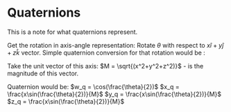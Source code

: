 # Quaternions
This is a note for what quaternions represent. 

Get the rotation in axis-angle representation: 
Rotate $\theta$ with respect to $x\hat{i}+y\hat{j}+z\hat{k}$ vector. 
Simple quaternion conversion for that rotation would be :

Take the unit vector of this axis: 
$M = \sqrt{(x^2+y^2+z^2)}$ - is the magnitude of this vector. 

Quaternion would be:
$w_q = \cos(\frac{\theta}{2})$
$x_q = \frac{x\sin(\frac{\theta}{2})}{M}$
$y_q = \frac{x\sin(\frac{\theta}{2})}{M}$
$z_q = \frac{x\sin(\frac{\theta}{2})}{M}$




